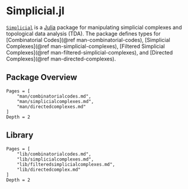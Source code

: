 # Simplicial.jl

[`Simplicial`](https://github.com/nebneuron/Simplicial.jl) is a [Julia](julialang.org) package for manipulating simplicial complexes and topological data analysis (TDA). The package defines types for [Combinatorial Codes](@ref man-combinatorial-codes), [Simplicial Complexes](@ref man-simplicial-complexes), [Filtered Simplicial Complexes](@ref man-filtered-simplicial-complexes), and [Directed Complexes](@ref man-directed-complexes).

## Package Overview

```@contents
Pages = [
    "man/combinatorialcodes.md",
    "man/simplicialcomplexes.md",
    "man/directedcomplexes.md"
]
Depth = 2
```

## Library

```@contents
Pages = [
    "lib/combinatorialcodes.md",
    "lib/simplicialcomplexes.md",
    "lib/filteredsimplicialcomplexes.md",
    "lib/directedcomplex.md"
]
Depth = 2
```
